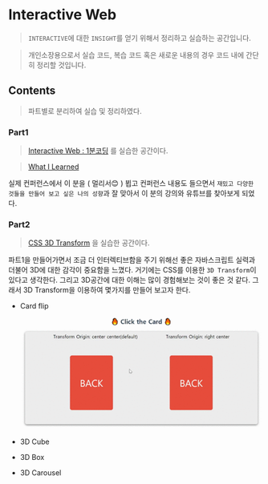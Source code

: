 # Interactive Web

> `INTERACTIVE`에 대한 `INSIGHT`를 얻기 위해서 정리하고 실습하는 공간입니다.

> 개인소장용으로서 실습 코드, 복습 코드 혹은 새로운 내용의 경우 코드 내에 간단히 정리할 것입니다.

## Contents

> 파트별로 분리하여 실습 및 정리하였다.

### Part1

> [Interactive Web : 1분코딩](https://www.inflearn.com/course/interactive_web) 를 실습한 공간이다.

> [What I Learned](wil_md/part1_wil.md)

실제 컨퍼런스에서 이 분을 ( 멀리서😊 ) 뵙고 컨퍼런스 내용도 들으면서 `재밌고 다양한 것들을 만들어 보고 싶은 나의 성향`과 잘 맞아서 이 분의 강의와 유튜브를 찾아보게 되었다.

### Part2

> [CSS 3D Transform](https://3dtransforms.desandro.com/) 을 실습한 공간이다.

파트1을 만들어가면서 조금 더 인터렉티브함을 주기 위해선 좋은 자바스크립트 실력과 더불어 3D에 대한 감각이 중요함을 느꼈다. 거기에는 CSS를 이용한 `3D Transform`이 있다고 생각한다. 그리고 3D공간에 대한 이해는 많이 경험해보는 것이 좋은 것 같다. 그래서 3D Transform을 이용하여 몇가지를 만들어 보고자 한다.

-   Card flip

    ![flip-card](screenshots/part2_flipcard.gif)

-   3D Cube
-   3D Box
-   3D Carousel
